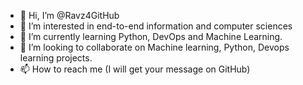 - 👋 Hi, I’m @Ravz4GitHub
- 👀 I’m interested in end-to-end information and computer sciences
- 🌱 I’m currently learning Python, DevOps and Machine Learning.
- 💞️ I’m looking to collaborate on Machine learning, Python, Devops learning projects.
- 📫 How to reach me (I will get your message on GitHub)

<!---
Ravz4GitHub/Ravz4GitHub is a ✨ special ✨ repository because its `README.md` (this file) appears on your GitHub profile.
You can click the Preview link to take a look at your changes.
--->
